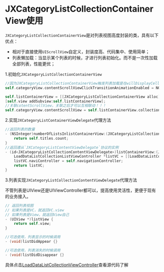 # JXCategoryListCollectionContainerView使用

`JXCategoryListCollectionContainerView`是对列表视图高度封装的类，具有以下优点：
- 相对于直接使用`UIScrollView`自定义，封装度高、代码集中、使用简单；
- 列表懒加载：当显示某个列表的时候，才进行列表初始化。而不是一次性加载全部列表，性能更优；

1.初始化`JXCategoryListCollectionContainerView`
```Objective-C
//因为JXCategoryListCollectionContainerView触发列表加载是在willDisplayCell代理方法里面。如果categoryView跨item点击（比如当前index=0，点击了index=10），并且过渡有动画就会依次触发中间cell的willDisplayCell方法，进而加载列表（即触发index:1~9的列表加载）。这显然违背懒加载，所以如果你选择使用JXCategoryListCollectionContainerView，那么最好就是将contentScrollViewClickTransitionAnimationEnabled设置为NO。
self.categoryView.contentScrollViewClickTransitionAnimationEnabled = NO;

self.listContainerView = [[JXCategoryListCollectionContainerView alloc] initWithDataSource:self];
[self.view addSubview:self.listContainerView];
//关联cotentScrollView，关联之后才可以互相联动！！！
self.categoryView.contentScrollView = self.listContainerView.collectionView;
```

2.实现`JXCategoryListContainerViewDelegate`代理方法
```Objective-C
//返回列表的数量
- (NSInteger)numberOfListsInlistContainerView:(JXCategoryListCollectionContainerView *)listContainerView {
    return self.titles.count;
}
//返回遵从`JXCategoryListContentViewDelegate`协议的实例
- (id<JXCategoryListCollectionContentViewDelegate>)listContainerView:(JXCategoryListContainerView *)listContainerView initListForIndex:(NSInteger)index {
    LoadDataListCollectionListViewController *listVC = [[LoadDataListCollectionListViewController alloc] init];
    listVC.naviController = self.navigationController;
    return listVC;
}
```

3.列表实现`JXCategoryListCollectionContentViewDelegate`代理方法

不管列表是UIView还是UIViewController都可以，提高使用灵活性，更便于现有的业务接入。
```Objective-C
// 返回列表视图
// 如果列表是VC，就返回VC.view
// 如果列表是View，就返回View自己
- (UIView *)listView {
    return self.view;
}

//可选使用，列表显示的时候调用
- (void)listDidAppear {}

//可选使用，列表消失的时候调用
- (void)listDidDisappear {}
```

具体点击[LoadDataListCollectionViewController](https://github.com/pujiaxin33/JXCategoryView/blob/master/JXCategoryView/Example/LoadData/LoadDataListCollectionViewController.m)查看源代码了解